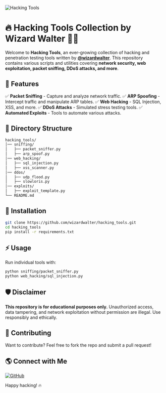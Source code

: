 ![Hacking Tools](https://img.shields.io/badge/Hacking-Tools-red?style=for-the-badge&logo=kalilinux&logoColor=white)

# 🔥 Hacking Tools Collection by Wizard Walter 🧙‍♂️

Welcome to **Hacking Tools**, an ever-growing collection of hacking and penetration testing tools written by **[@wizardwalter](https://github.com/wizardwalter)**. This repository contains various scripts and utilities covering **network security, web exploitation, packet sniffing, DDoS attacks, and more**.

## 🚀 Features
✅ **Packet Sniffing** - Capture and analyze network traffic.
✅ **ARP Spoofing** - Intercept traffic and manipulate ARP tables.
✅ **Web Hacking** - SQL Injection, XSS, and more.
✅ **DDoS Attacks** - Simulated stress testing tools.
✅ **Automated Exploits** - Tools to automate various attacks.

## 📂 Directory Structure
```bash
hacking_tools/
│── sniffing/
│   ├── packet_sniffer.py
│   ├── arp_spoof.py
│── web_hacking/
│   ├── sql_injection.py
│   ├── xss_scanner.py
│── ddos/
│   ├── udp_flood.py
│   ├── slowloris.py
│── exploits/
│   ├── exploit_template.py
└── README.md
```

## 🔧 Installation
```bash
git clone https://github.com/wizardwalter/hacking_tools.git
cd hacking_tools
pip install -r requirements.txt
```

## ⚡ Usage
Run individual tools with:
```bash
python sniffing/packet_sniffer.py
python web_hacking/sql_injection.py
```

## 🛡️ Disclaimer
**This repository is for educational purposes only.** Unauthorized access, data tampering, and network exploitation without permission are illegal. Use responsibly and ethically.

## 📢 Contributing
Want to contribute? Feel free to fork the repo and submit a pull request!

## 🌎 Connect with Me
[![GitHub](https://img.shields.io/badge/GitHub-wizardwalter-black?style=for-the-badge&logo=github)](https://github.com/wizardwalter)

Happy hacking! 🔥
